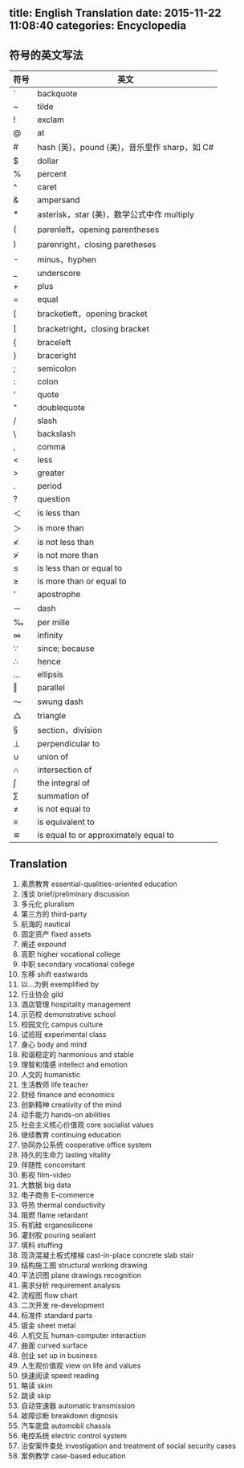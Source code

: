 title: English Translation
date: 2015-11-22 11:08:40
categories: Encyclopedia
---

## 符号的英文写法

| 符号  | 英文                                         |
|------|----------------------------------------------|
| `    | backquote                                    |
| ~    | tilde                                        |
| !    | exclam                                       |
| @    | at                                           |
| #    | hash (英)，pound (美)，音乐里作 sharp，如 C#    |
| $    | dollar                                       |
| %    | percent                                      |
| ^    | caret                                        |
| &    | ampersand                                    |
| *    | asterisk，star (美)，数学公式中作 multiply      |
| (    | parenleft，opening parentheses               |
| )    | parenright，closing paretheses               |
| -    | minus，hyphen                                |
| _    | underscore                                   |
| +    | plus                                         |
| =    | equal                                        |
| [    | bracketleft，opening bracket                 |
| ]    | bracketright，closing bracket                |
| {    | braceleft                                    |
| }    | braceright                                   |
| ;    | semicolon                                    |
| :    | colon                                        |
| '    | quote                                        |
| "    | doublequote                                  |
| /    | slash                                        |
| \    | backslash                                    |
| ,    | comma                                        |
| <    | less                                         |
| >    | greater                                      |
| .    | period                                       |
| ?    | question                                     |
| ＜   | is less than                                 |
| ＞   | is more than                                 |
| ≮    | is not less than                             |
| ≯    | is not more than                             |
| ≤    | is less than or equal to                     |
| ≥    | is more than or equal to                     |
| '    | apostrophe                                   |
| －   | dash                                         |
| ‰    | per mille                                    |
| ∞    | infinity                                     |
| ∵    | since; because                               |
| ∴    | hence                                        |
| …    | ellipsis                                     |
| ‖    | parallel                                     |
| ～   | swung dash                                   |
| △    | triangle                                     |
| §    | section，division                            |
| ⊥    | perpendicular to                             |
| ∪    | union of                                     |
| ∩    | intersection of                              |
| ∫    | the integral of                              |
| ∑    | summation of                                 |
| ≠    | is not equal to                              |
| ≡    | is equivalent to                             |
| ≌    | is equal to or approximately equal to        |

## Translation

1. 素质教育 essential-qualities-oriented education
2. 浅谈 brief/preliminary discussion
3. 多元化 pluralism
4. 第三方的 third-party
5. 航海的 nautical
6. 固定资产 fixed assets
7. 阐述 expound
8. 高职 higher vocational college
9. 中职 secondary vocational college
10. 东移 shift eastwards
11. 以...为例 exemplified by
12. 行业协会 gild
13. 酒店管理 hospitality management
14. 示范校 demonstrative school
15. 校园文化 campus culture
16. 试验班 experimental class
17. 身心 body and mind
18. 和谐稳定的 harmonious and stable
19. 理智和情感 intellect and emotion
20. 人文的 humanistic
21. 生活教师 life teacher
22. 财经 finance and economics
23. 创新精神 creativity of the mind
23. 动手能力 hands-on abilities
24. 社会主义核心价值观 core socialist values
25. 继续教育 continuing education
26. 协同办公系统 cooperative office system
27. 持久的生命力 lasting vitality
28. 伴随性 concomitant
29. 影视 film-video
30. 大数据 big data
31. 电子商务 E-commerce
32. 导热 thermal conductivity
33. 阻燃 flame retardant
34. 有机硅 organosilicone
35. 灌封胶 pouring sealant
36. 填料 stuffing
37. 现浇混凝土板式楼梯 cast-in-place concrete slab stair
38. 结构施工图 structural working drawing
39. 平法识图 plane drawings recognition
40. 需求分析 requirement analysis
41. 流程图 flow chart
42. 二次开发 re-development
43. 标准件 standard parts
44. 钣金 sheet metal
45. 人机交互 human-computer interaction
46. 曲面 curved surface
47. 创业 set up in business
48. 人生观价值观 view on life and values
49. 快速阅读 speed reading
50. 略读 skim
51. 跳读 skip
52. 自动变速器 automatic transmission
53. 故障诊断 breakdown dignosis
54. 汽车底盘 automobil chassis
55. 电控系统 electric control system
56. 治安案件查处 investigation and treatment of social security cases
57. 案例教学 case-based education
